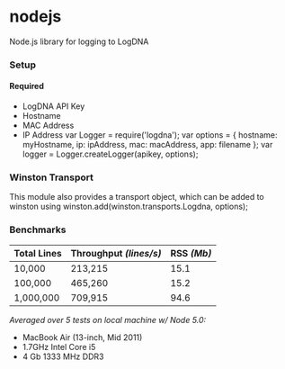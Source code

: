 # nodejs
Node.js library for logging to LogDNA

### Setup
#### Required
* LogDNA API Key
* Hostname
* MAC Address
* IP Address
    var Logger = require('logdna');
    var options = {
        hostname: myHostname,
        ip: ipAddress,
        mac: macAddress,
        app: filename
    };
    var logger = Logger.createLogger(apikey, options);

### Winston Transport

This module also provides a transport object, which can be added to winston using
    winston.add(winston.transports.Logdna, options);

### Benchmarks
| **Total Lines** | **Throughput** *(lines/s)* | **RSS** *(Mb)* |
|-----------------|----------------------------|----------------|
|      10,000     |          213,215           |      15.1      |
|      100,000    |          465,260           |      15.2      |
|      1,000,000  |          709,915           |      94.6      |

   *Averaged over 5 tests on local machine w/ Node 5.0:*
   * MacBook Air (13-inch, Mid 2011)
   * 1.7GHz Intel Core i5
   * 4 Gb 1333 MHz DDR3
